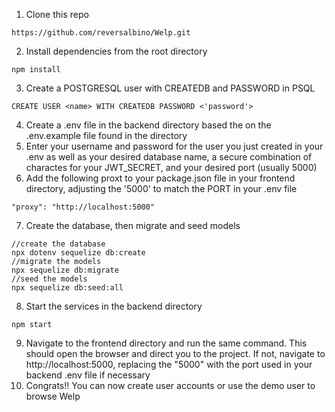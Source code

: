 1. Clone this repo
```
https://github.com/reversalbino/Welp.git
```
2. Install dependencies from the root directory
```
npm install
```
3. Create a POSTGRESQL user with CREATEDB and PASSWORD in PSQL
```
CREATE USER <name> WITH CREATEDB PASSWORD <'password'>
```
4. Create a .env file in the backend directory based the on the .env.example file found in the directory
5. Enter your username and password for the user you just created  in your .env as well as your desired database name, a secure combination of charactes for your JWT_SECRET, and your desired port (usually 5000)
6. Add the following proxt to your package.json file in your frontend directory, adjusting the '5000' to match the PORT in your .env file
```
"proxy": "http://localhost:5000"
```
7. Create the database, then migrate and seed models 
```
//create the database
npx dotenv sequelize db:create
//migrate the models
npx sequelize db:migrate
//seed the models
npx sequelize db:seed:all
```
8. Start the services in the backend directory
```
npm start
```
9. Navigate to the frontend directory and run the same command. This should open the browser and direct you to the project. If not, navigate to http://localhost:5000, replacing the "5000" with the port used in your backend .env file if necessary
10. Congrats!! You can now create user accounts or use the demo user to browse Welp

